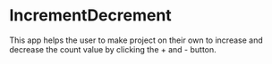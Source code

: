 # IncrementDecrement
This app helps the user to make project on their own to increase and decrease the count value by clicking the + and - button.
